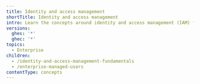 ```yaml
---
title: Identity and access management
shortTitle: Identity and access management
intro: Learn the concepts around identity and access management (IAM) for {% data variables.location.product_location %}, including authentication, authorization, {% ifversion ghec %}Enterprise Managed Users, {% endif %}and user management.
versions:
  ghes: '*'
  ghec: '*'
topics:
  - Enterprise
children:
  - /identity-and-access-management-fundamentals
  - /enterprise-managed-users
contentType: concepts
---
```


